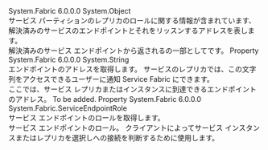 <Type Name="ResolvedServiceEndpoint" FullName="System.Fabric.ResolvedServiceEndpoint">
  <TypeSignature Language="C#" Value="public sealed class ResolvedServiceEndpoint" />
  <TypeSignature Language="ILAsm" Value=".class public auto ansi sealed beforefieldinit ResolvedServiceEndpoint extends System.Object" />
  <TypeSignature Language="DocId" Value="T:System.Fabric.ResolvedServiceEndpoint" />
  <TypeSignature Language="VB.NET" Value="Public NotInheritable Class ResolvedServiceEndpoint" />
  <TypeSignature Language="F#" Value="type ResolvedServiceEndpoint = class" />
  <AssemblyInfo>
    <AssemblyName>System.Fabric</AssemblyName>
    <AssemblyVersion>6.0.0.0</AssemblyVersion>
  </AssemblyInfo>
  <Base>
    <BaseTypeName>System.Object</BaseTypeName>
  </Base>
  <Interfaces />
  <Docs>
    <summary>
      <para>サービス パーティションのレプリカのロールに関する情報が含まれています、解決済みのサービスのエンドポイントとそれをリッスンするアドレスを表します。</para>
    </summary>
    <remarks>
      <para>
            解決済みのサービス エンドポイントから返される<see cref="M:System.Fabric.FabricClient.ServiceManagementClient.ResolveServicePartitionAsync(System.Uri)" />の一部として<see cref="T:System.Fabric.ResolvedServicePartition" />です。
            </para>
    </remarks>
  </Docs>
  <Members>
    <Member MemberName="Address">
      <MemberSignature Language="C#" Value="public string Address { get; }" />
      <MemberSignature Language="ILAsm" Value=".property instance string Address" />
      <MemberSignature Language="DocId" Value="P:System.Fabric.ResolvedServiceEndpoint.Address" />
      <MemberSignature Language="VB.NET" Value="Public ReadOnly Property Address As String" />
      <MemberSignature Language="F#" Value="member this.Address : string" Usage="System.Fabric.ResolvedServiceEndpoint.Address" />
      <MemberType>Property</MemberType>
      <AssemblyInfo>
        <AssemblyName>System.Fabric</AssemblyName>
        <AssemblyVersion>6.0.0.0</AssemblyVersion>
      </AssemblyInfo>
      <ReturnValue>
        <ReturnType>System.String</ReturnType>
      </ReturnValue>
      <Docs>
        <summary>
          <para>エンドポイントのアドレスを取得します。
            サービスのレプリカでは、この文字列をアクセスできるユーザーに通知 Service Fabric にできます。</para>
        </summary>
        <value>
          <para>ここでは、サービス レプリカまたはインスタンスに到達できるエンドポイントのアドレス。</para>
        </value>
        <remarks>To be added.</remarks>
      </Docs>
    </Member>
    <Member MemberName="Role">
      <MemberSignature Language="C#" Value="public System.Fabric.ServiceEndpointRole Role { get; }" />
      <MemberSignature Language="ILAsm" Value=".property instance valuetype System.Fabric.ServiceEndpointRole Role" />
      <MemberSignature Language="DocId" Value="P:System.Fabric.ResolvedServiceEndpoint.Role" />
      <MemberSignature Language="VB.NET" Value="Public ReadOnly Property Role As ServiceEndpointRole" />
      <MemberSignature Language="F#" Value="member this.Role : System.Fabric.ServiceEndpointRole" Usage="System.Fabric.ResolvedServiceEndpoint.Role" />
      <MemberType>Property</MemberType>
      <AssemblyInfo>
        <AssemblyName>System.Fabric</AssemblyName>
        <AssemblyVersion>6.0.0.0</AssemblyVersion>
      </AssemblyInfo>
      <ReturnValue>
        <ReturnType>System.Fabric.ServiceEndpointRole</ReturnType>
      </ReturnValue>
      <Docs>
        <summary>
          <para>サービス エンドポイントのロールを取得します。</para>
        </summary>
        <value>
          <para>サービス エンドポイントのロール。</para>
        </value>
        <remarks>
          <para><see cref="T:System.Fabric.ServiceEndpointRole" />クライアントによってサービス インスタンスまたはレプリカを選択しへの接続を判断するために使用します。</para>
        </remarks>
      </Docs>
    </Member>
  </Members>
</Type>
